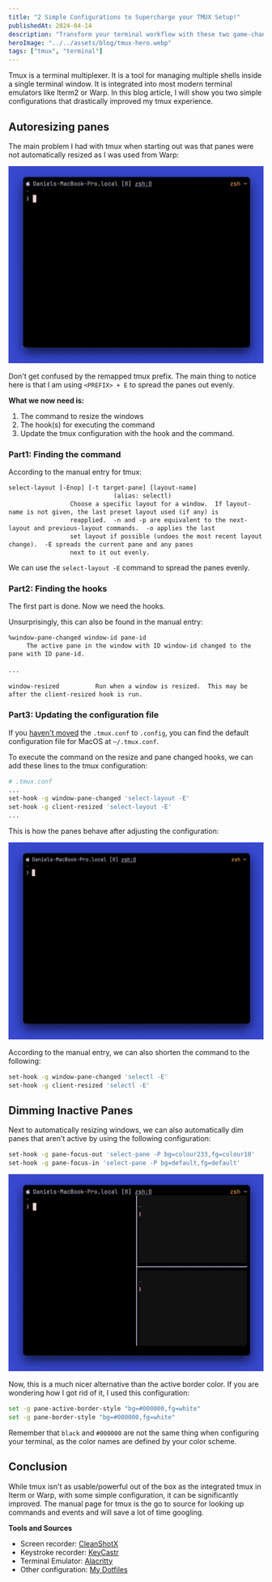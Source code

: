 ```yaml
---
title: "2 Simple Configurations to Supercharge your TMUX Setup!"
publishedAt: 2024-04-14
description: "Transform your terminal workflow with these two game-changing tmux configurations: automatic pane resizing and intelligent dimming of inactive panes. Learn how to use tmux hooks and commands to create a seamless, modern terminal multiplexer experience that rivals integrated solutions like iTerm2 and Warp. Includes practical examples, configuration snippets, and tips for optimizing your development environment."
heroImage: "../../assets/blog/tmux-hero.webp"
tags: ["tmux", "terminal"]
---
```


Tmux is a terminal multiplexer. It is a tool for managing multiple shells inside a single terminal window. It is integrated into most modern terminal emulators like Iterm2 or Warp. In this blog article, I will show you two simple configurations that drastically improved my tmux experience.

## Autoresizing panes

The main problem I had with tmux when starting out was that panes were not automatically resized as I was used from Warp:

![Managing window panes in tmux with auto-resizing not configured.](../../assets/blog/tmux-no-autoresize.webp)

Don't get confused by the remapped tmux prefix. The main thing to notice here is that I am using `<PREFIX> + E` to spread the panes out evenly.

**What we now need is:**

1. The command to resize the windows
2. The hook(s) for executing the command
3. Update the tmux configuration with the hook and the command.

### Part1: Finding the command

According to the manual entry for tmux:

```man
select-layout [-Enop] [-t target-pane] [layout-name]
							 (alias: selectl)
				 Choose a specific layout for a window.  If layout-name is not given, the last preset layout used (if any) is
				 reapplied.  -n and -p are equivalent to the next-layout and previous-layout commands.  -o applies the last
				 set layout if possible (undoes the most recent layout change).  -E spreads the current pane and any panes
				 next to it out evenly.
```

We can use the `select-layout -E` command to spread the panes evenly.

### Part2: Finding the hooks

The first part is done. Now we need the hooks.

Unsurprisingly, this can also be found in the manual entry:

```man
%window-pane-changed window-id pane-id
	 The active pane in the window with ID window-id changed to the pane with ID pane-id.

...

window-resized          Run when a window is resized.  This may be after the client-resized hook is run.
```

### Part3: Updating the configuration file

If you [haven't moved](https://unix.stackexchange.com/questions/644819/is-it-possible-to-move-tmux-conf-to-config-folder) the `.tmux.conf` to `.config`, you can find the default configuration file for MacOS at `~/.tmux.conf`.

To execute the command on the resize and pane changed hooks, we can add these lines to the tmux configuration:

```bash
# .tmux.conf
...
set-hook -g window-pane-changed 'select-layout -E'
set-hook -g client-resized 'select-layout -E'
...
```

This is how the panes behave after adjusting the configuration:

![Creating window panes in tmux with auto-resizing configured.](../../assets/blog/tmux-with-autoresize.webp)

According to the manual entry, we can also shorten the command to the following:

```bash
set-hook -g window-pane-changed 'selectl -E'
set-hook -g client-resized 'selectl -E'
```

## Dimming Inactive Panes

Next to automatically resizing windows, we can also automatically dim panes that aren't active by using the following configuration:

```bash
set-hook -g pane-focus-out 'select-pane -P bg=colour233,fg=colour10'
set-hook -g pane-focus-in 'select-pane -P bg=default,fg=default'
```

![Switching panes in tmux with dimming enabled.](../../assets/blog/tmux-dimming-panes.webp)

Now, this is a much nicer alternative than the active border color. If you are wondering how I got rid of it, I used this configuration:

```bash
set -g pane-active-border-style "bg=#000000,fg=white"
set -g pane-border-style "bg=#000000,fg=white"
```

Remember that `black` and `#000000` are not the same thing when configuring your terminal, as the color names are defined by your color scheme.

## Conclusion

While tmux isn't as usable/powerful out of the box as the integrated tmux in Iterm or Warp, with some simple configuration, it can be significantly improved. The manual page for tmux is the go to source for looking up commands and events and will save a lot of time googling.

**Tools and Sources**

- Screen recorder: [CleanShotX](https://cleanshot.com/)
- Keystroke recorder: [KeyCastr](https://github.com/keycastr/keycastr)
- Terminal Emulator: [Alacritty](https://github.com/alacritty/alacritty)
- Other configuration: [My Dotfiles](https://github.com/CuddlyBunion341/dotfiles)
